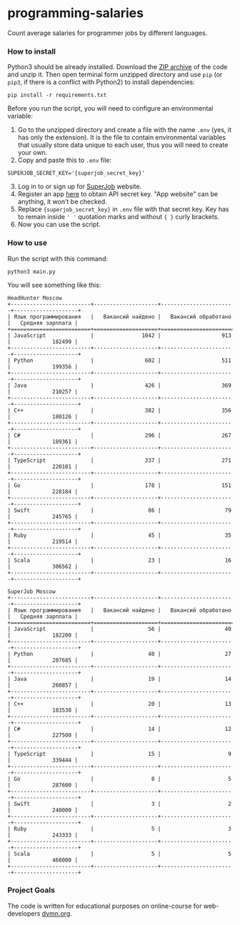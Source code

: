 # programming-salaries
Count average salaries for programmer jobs by different languages.

### How to install

Python3 should be already installed.
Download the [ZIP archive](https://github.com/Katsutami7moto/programming-salaries/archive/refs/heads/main.zip) of the code and unzip it.
Then open terminal form unzipped directory and use `pip` (or `pip3`, if there is a conflict with Python2) to install dependencies:
```commandline
pip install -r requirements.txt
```
Before you run the script, you will need to configure an environmental 
variable:

1. Go to the unzipped directory and create a file with the name `.env` (yes, it has only the extension).
It is the file to contain environmental variables that usually store data unique to each user, thus you will need to create your own.
2. Copy and paste this to `.env` file:
```dotenv
SUPERJOB_SECRET_KEY='{superjob_secret_key}'
```
3. Log in to or sign up for [SuperJob](https://www.superjob.ru/auth/login/) website.
4. Register an app [here](https://api.superjob.ru/register) to obtain API 
   secret key. "App website" can be anything, it won't be checked.
5. Replace `{superjob_secret_key}` in `.env` file with that secret key. Key 
   has to 
   remain 
   inside `' '` quotation marks and without `{ }` curly brackets.
6. Now you can use the script.

### How to use

Run the script with this command:
```commandline
python3 main.py
```

You will see something like this:
```
HeadHunter Moscow
+-------------------------+--------------------+-----------------------+--------------------+
| Язык программирования   |   Вакансий найдено |   Вакансий обработано |   Средняя зарплата |
+=========================+====================+=======================+====================+
| JavaScript              |               1042 |                   913 |             182499 |
+-------------------------+--------------------+-----------------------+--------------------+
| Python                  |                602 |                   511 |             199356 |
+-------------------------+--------------------+-----------------------+--------------------+
| Java                    |                426 |                   369 |             210257 |
+-------------------------+--------------------+-----------------------+--------------------+
| C++                     |                382 |                   356 |             180126 |
+-------------------------+--------------------+-----------------------+--------------------+
| C#                      |                296 |                   267 |             189361 |
+-------------------------+--------------------+-----------------------+--------------------+
| TypeScript              |                337 |                   271 |             220101 |
+-------------------------+--------------------+-----------------------+--------------------+
| Go                      |                178 |                   151 |             228184 |
+-------------------------+--------------------+-----------------------+--------------------+
| Swift                   |                 86 |                    79 |             245765 |
+-------------------------+--------------------+-----------------------+--------------------+
| Ruby                    |                 45 |                    35 |             219514 |
+-------------------------+--------------------+-----------------------+--------------------+
| Scala                   |                 23 |                    16 |             306562 |
+-------------------------+--------------------+-----------------------+--------------------+

SuperJob Moscow
+-------------------------+--------------------+-----------------------+--------------------+
| Язык программирования   |   Вакансий найдено |   Вакансий обработано |   Средняя зарплата |
+=========================+====================+=======================+====================+
| JavaScript              |                 56 |                    40 |             182200 |
+-------------------------+--------------------+-----------------------+--------------------+
| Python                  |                 40 |                    27 |             207685 |
+-------------------------+--------------------+-----------------------+--------------------+
| Java                    |                 19 |                    14 |             260857 |
+-------------------------+--------------------+-----------------------+--------------------+
| C++                     |                 20 |                    13 |             183538 |
+-------------------------+--------------------+-----------------------+--------------------+
| C#                      |                 14 |                    12 |             227500 |
+-------------------------+--------------------+-----------------------+--------------------+
| TypeScript              |                 15 |                     9 |             339444 |
+-------------------------+--------------------+-----------------------+--------------------+
| Go                      |                  8 |                     5 |             287600 |
+-------------------------+--------------------+-----------------------+--------------------+
| Swift                   |                  3 |                     2 |             240000 |
+-------------------------+--------------------+-----------------------+--------------------+
| Ruby                    |                  5 |                     3 |             243333 |
+-------------------------+--------------------+-----------------------+--------------------+
| Scala                   |                  5 |                     5 |             468000 |
+-------------------------+--------------------+-----------------------+--------------------+
```

### Project Goals

The code is written for educational purposes on online-course for web-developers [dvmn.org](https://dvmn.org/).
